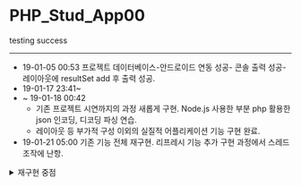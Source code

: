 # PHP_Stud_App00
testing success

* * *
  - 19-01-05 00:53 프로젝트 데이터베이스-안드로이드 연동 성공- 콘솔 출력 성공- 레이아웃에 resultSet add 후 출력 성공.
  - 19-01-17 23:41~ 
  - ~ 19-01-18 00:42 
    - 기존 프로젝트 시연까지의 과정 새롭게 구현. Node.js 사용한 부분 php 활용한 json 인코딩, 디코딩 파싱 연습.
    - 레이아웃 등 부가적 구성 이외의 실질적 어플리케이션 기능 구현 완료.
  - 19-01-21 05:00 기존 기능 전체 재구현. 리프레시 기능 추가 구현 과정에서 스레드 조작에 난항.
<details><summary>재구현 중점</summary><div markdown="1">

|문제점|해결방식|
|--|--|
|자바 코드에서 생성된 버튼 조작 어려움|xml에서 버튼 생성-자바 코드에서 R, R.id 활용해 버튼 정의 후 조작|
|새로고침 기능 부적절|데이터 커넥팅 스레드로 구현, 스레드 활용한 새로고침 기능 구현---스레드 실행, 정지 기능 활용 미흡|
```java
for (; i > 36; i--) {
            Button b = new Button(this);
            b.setText("" + i);
            b.setId(i);
            b.setTextSize(10);
            LinearLayout.LayoutParams params = new LinearLayout.LayoutParams(70, LinearLayout.LayoutParams.WRAP_CONTENT);
            params.setMargins(2, 2, 2, 2);
            b.setLayoutParams(params);
            intent=new Intent(this,activity_desktop.class);
            b.setOnClickListener(new View.OnClickListener() {
                @Override
                public void onClick(View v) {
                    startActivityForResult(intent,1);
                }
            });
            layout8.addView(b);
            if (i % 2 == 1) {
                TextView t = new TextView((this));
                layout8.addView(t);
            }
            btnarray[btncount] = b;
            pcstatus(btnarray[btncount], status[btncount]);
            btncount++;
            b.setGravity(1);
        }
```
총 42개의 버튼 , 분단 구별을 위한 공백 텍스트뷰 혹은 Margin값 생성.

재구현 코드
```html
<Button
                android:id="@+id/pc6"
                android:layout_width="15pt"
                android:layout_height="wrap_content"
                android:text="pc_6"
                android:layout_weight="1"
                android:textSize="5pt"/>
```
```java
for(;i<42;i++) {
            pcA[i]=(Button)findViewById(pcId[i]);
            statusA[i]=Integer.parseInt(s[i+1]);
            pcstatus(pcA[i],statusA[i]);
            pcA[i].setOnClickListener(new View.OnClickListener() {
                final int j=i;
                @Override
                public void onClick(View v) {
                    intent.putExtra("pc_Number",pcA[j].getText());
                    startActivityForResult(intent, 1);
                }
            });
        }
```
변환 필요점
```java
int i;
/
/
/
i=0;
        for(;i<42;i++) {
            pcA[i].setOnClickListener(new View.OnClickListener() {
                @Override
                public void onClick(View v) {
                    intent.putExtra("pc_Number",pcA[i].getText());
                    startActivityForResult(intent, 1);
                }
            });
        }
해당 코드의 문제는 onClickListener의 정의에 사용한 i로 인해 발생한다. 

"Variable '...' is accessed from within inner class, needs to be declared final"
런타임 에러를 회피하기 위해 사용한 outer class 변수 i지만, 위와 같은 코드로
pcA 배열 버튼들의 onClickListener를 정의한 경우 모든 pcA 배열 버튼들은
클릭 이벤트가 발생할 경우 현재 i의 값을 불러온다.
위의 코드의 경우 i의 값이 42로 설정되며 반복문이 마무리되는데,
이 경우 모든 pcA 배열의 버튼들은 클릭될 경우 pcA[42].getText()를 실행하게 되는 것이다.

public void popUpClick(Button b) {
        b.setOnClickListener(new View.OnClickListener() {
            @Override
            public void onClick(View v) {
                intent.putExtra("pc_Number",b.getText());
                startActivityForResult(intent, 1);
            }
        });
    }

final int j=i; 등 다양한 시도를 해봤지만 실패. 간단한 해답이 있을듯도 하지만 현재로썬
각 버튼들에 각자의 온클릭리스너를 정의해주는 방법밖엔 없는듯 하다.
버튼을 this로 삼는 리스너 정의?
```
</div>
</details>
